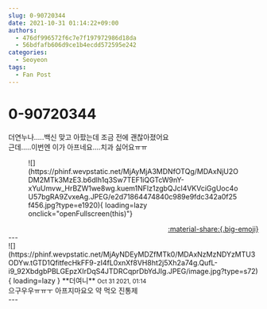 ```yaml
---
slug: 0-90720344
date: 2021-10-31 01:14:22+09:00
authors:
  - 476df996572f6c7e7f197972986d18da
  - 56bdfafb606d9ce1b4ecdd572595e242
categories:
  - Seoyeon
tags:
  - Fan Post
---
```


# 0-90720344

<div class="post-container" markdown="1">
<div class="content-container md-sidebar__scrollwrap" markdown="1">

더연누나.....백신 맞고 아팠는데 조금 전에 괜찮아졌어요<br>근데.....이번엔 이가 아프네요....치과 싫어요ㅠㅠ
<figure markdown="1">
![](https://phinf.wevpstatic.net/MjAyMjA3MDNfOTQg/MDAxNjU2ODM2MTk3MzE3.b6dlh1q3Sw7TEF1iQGTcW9nY-xYuUmvw_HrBZW1we8wg.kuem1NFlz1zgbQJcl4VKVciGgUoc4oU57bgRA9ZvxeAg.JPEG/e2d71864474840c989e9fdc342a0f25f456.jpg?type=e1920){ loading=lazy onclick="openFullscreen(this)"}
</figure>


</div>
</div>

<div style="text-align: right;" markdown="1">
<a href="https://weverse.io/fromis9/fanpost/0-90720344" style="text-align: right;">:material-share:{.big-emoji}</a>
</div>
---

<div class="comments-container md-sidebar__scrollwrap" markdown="1">
<div class="comment" markdown="1">
<div class='id-container' markdown="1">
![](https://phinf.wevpstatic.net/MjAyNDEyMDZfMTk0/MDAxNzMzNDYzMTU3ODYw.tGTD1QfitfecHkFF9-zI4fL0xnXf8VH8ht2j5Xh2a74g.QufL-i9_92XbdgbPBLGEpzXIrDqS4JTDRCqprDbYdJIg.JPEG/image.jpg?type=s72){ loading=lazy }
**<span class="artist">더여니</span>** <small>Oct 31 2021, 01:14</small><br>
</div>
<div class='comment-body' markdown="1">
으구우우ㅠㅠㅜ 아프지마요오 약 먹오 진통제
</div>
</div>
</div>
---
